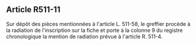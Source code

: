 Article R511-11
----
Sur dépôt des pièces mentionnées à l'article L. 511-58, le greffier procède à la
radiation de l'inscription sur la fiche et porte à la colonne 9 du registre
chronologique la mention de radiation prévue à l'article R. 511-4.
